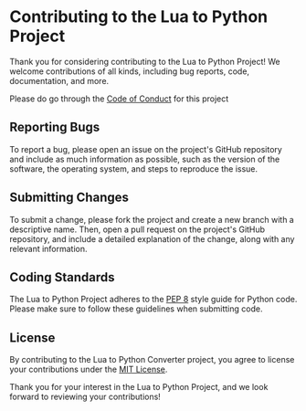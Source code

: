 # Contributing to the Lua to Python Project

Thank you for considering contributing to the Lua to Python Project! We welcome contributions of all kinds, including bug reports, code, documentation, and more.

Please do go through the [Code of Conduct](https://github.com/palash27/ASE-Group7-HW/blob/main/CODE_OF_CONDUCT.md) for this project

## Reporting Bugs

To report a bug, please open an issue on the project's GitHub repository and include as much information as possible, such as the version of the software, the operating system, and steps to reproduce the issue.

## Submitting Changes

To submit a change, please fork the project and create a new branch with a descriptive name. Then, open a pull request on the project's GitHub repository, and include a detailed explanation of the change, along with any relevant information.

## Coding Standards

The Lua to Python Project adheres to the [PEP 8](https://www.python.org/dev/peps/pep-0008/) style guide for Python code. Please make sure to follow these guidelines when submitting code.

## License

By contributing to the Lua to Python Converter project, you agree to license your contributions under the [MIT License](https://github.com/palash27/ASE-Group7-HW/blob/main/LICENSE.md).


Thank you for your interest in the Lua to Python Project, and we look forward to reviewing your contributions!


